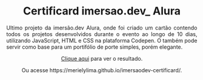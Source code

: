 
<h1 align="center">
Certificard imersao.dev_ Alura
</h1>
<p align="justify"> Ultimo projeto da imersão.dev Alura, onde foi criado um cartão contendo todos os projetos desenvolvidos durante o evento ao longo de 10 dias, utilizando JavaScript, HTML e CSS na plataforma Codepen. O também pode servir como base para um portifólio de porte simples, porém elegante. </p>

<p align="center"> <a href="https://merielylima.github.io/imersaodev-certificard/" target="blank"> Clique aqui</a> para ver o resultado.</p>
<p align="center"> Ou acesse https://merielylima.github.io/imersaodev-certificard/.</p>
